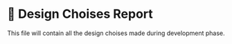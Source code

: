 # 💭 Design Choises Report
This file will contain all the design choises made during development phase.